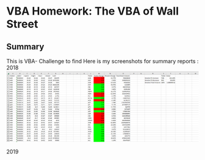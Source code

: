 # VBA Homework: The VBA of Wall Street
## Summary
This is VBA- Challenge to find
Here is my screenshots for summary reports :
2018
![alt=""](Year2018_output_screenshot_VBAChallenge.png)


2019
